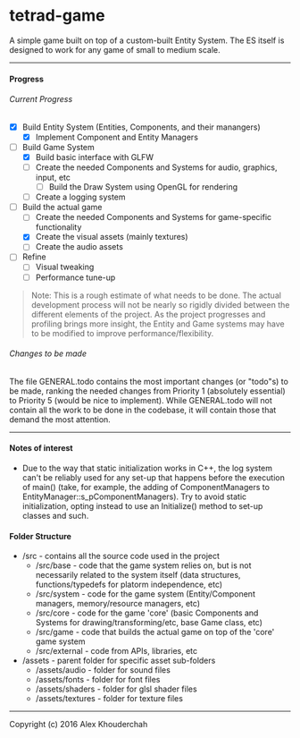 # tetrad-game
A simple game built on top of a custom-built Entity System. The ES itself is designed to work for any game of small to medium scale.
***

#### Progress
###### Current Progress
- [x] Build Entity System (Entities, Components, and their manangers)
    - [x] Implement Component and Entity Managers
- [ ] Build Game System
    - [x] Build basic interface with GLFW
    - [ ] Create the needed Components and Systems for audio, graphics, input, etc
	    -[ ] Build the Draw System using OpenGL for rendering
    - [ ] Create a logging system
- [ ] Build the actual game
    - [ ] Create the needed Components and Systems for game-specific functionality
    - [x] Create the visual assets (mainly textures)
    - [ ] Create the audio assets
- [ ] Refine
    - [ ] Visual tweaking
    - [ ] Performance tune-up

> Note: This is a rough estimate of what needs to be done. The actual development process will not be nearly so rigidly divided between the different elements of the project. As the project progresses and profiling brings more insight, the Entity and Game systems may have to be modified to improve performance/flexibility.

###### Changes to be made
The file GENERAL.todo contains the most important changes (or "todo"s) to be made, ranking the needed changes from Priority 1 (absolutely essential) to Priority 5 (would be nice to implement). While GENERAL.todo will not contain all the work to be done in the codebase, it will contain those that demand the most attention.
***

#### Notes of interest
- Due to the way that static initialization works in C++, the log system can't be reliably used for any set-up that happens before the execution of main() (take, for example, the adding of ComponentManagers to EntityManager::s_pComponentManagers). Try to avoid static initialization, opting instead to use an Initialize() method to set-up classes and such.

#### Folder Structure
* /src - contains all the source code used in the project
    * /src/base - code that the game system relies on, but is not necessarily related to the system itself (data structures, functions/typedefs for platorm independence, etc)
    * /src/system - code for the game system (Entity/Component managers, memory/resource managers, etc)
	* /src/core - code for the game 'core' (basic Components and Systems for drawing/transforming/etc, base Game class, etc)
    * /src/game - code that builds the actual game on top of the 'core' game system
    * /src/external - code from APIs, libraries, etc
* /assets - parent folder for specific asset sub-folders
    * /assets/audio - folder for sound files
	* /assets/fonts - folder for font files
	* /assets/shaders - folder for glsl shader files
    * /assets/textures - folder for texture files

***

Copyright (c) 2016 Alex Khouderchah
